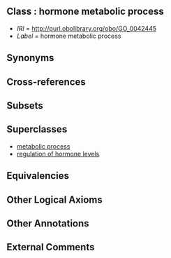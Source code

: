 
## Class : hormone metabolic process

 * *IRI* = http://purl.obolibrary.org/obo/GO_0042445
 * *Label* = hormone metabolic process

## Synonyms


## Cross-references


## Subsets


## Superclasses

 * [metabolic process](../../GO/52/GO_0008152.md)
 * [regulation of hormone levels](../../GO/17/GO_0010817.md)

## Equivalencies


## Other Logical Axioms


## Other Annotations


## External Comments

